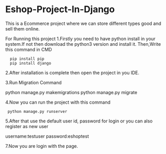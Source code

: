 # Eshop-Project-In-Django
This is a Ecommerce project where we can store different types good and sell them online.

For Running this project
1.Firstly you need to have python install in your system.If not then download the python3 version and install it.
 Then,Write this command in CMD
  
      pip install pip
      pip install django
    
2.After installation is complete then open the project in you IDE.

3.Run Migration Command

   python manage.py makemigrations
   python manage.py migrate

4.Now you can run the project with this command

     python manage.py runserver
     
5.After that use the default user id, password for login or you can also register as new user

   username:testuser
   password:eshoptest
   
7.Now you are login with the page.

